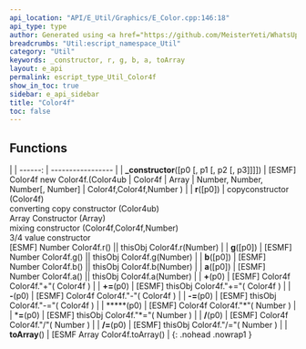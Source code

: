 ```yaml
---
api_location: "API/E_Util/Graphics/E_Color.cpp:146:18"
api_type: type
author: Generated using <a href="https://github.com/MeisterYeti/WhatsUpDoc">WhatsUpDoc</a>
breadcrumbs: "Util:escript_namespace_Util"
category: "Util"
keywords: _constructor, r, g, b, a, toArray
layout: e_api
permalink: escript_type_Util_Color4f
show_in_toc: true
sidebar: e_api_sidebar
title: "Color4f"
toc: false
---
```


## Functions

|
| ------: | ----------------- |
| **_constructor**([p0 [, p1 [, p2 [, p3]]]]) | [ESMF] Color4f new Color4f.(Color4ub \| Color4f \| Array \| Number, Number, Number[, Number] \| Color4f,Color4f,Number ) |
| **r**([p0]) | copyconstructor (Color4f)<br/>converting copy constructor (Color4ub)<br/>Array Constructor (Array)<br/>mixing constructor (Color4f,Color4f,Number)<br/>3/4 value constructor<br/>[ESMF] Number Color4f.r() \|\| thisObj Color4f.r(Number) |
| **g**([p0]) | [ESMF] Number Color4f.g() \|\| thisObj Color4f.g(Number) |
| **b**([p0]) | [ESMF] Number Color4f.b() \|\| thisObj Color4f.b(Number) |
| **a**([p0]) | [ESMF] Number Color4f.a() \|\| thisObj Color4f.a(Number) |
| **+**(p0) | [ESMF] Color4f Color4f.&quot;+&quot;( Color4f ) |
| **+=**(p0) | [ESMF] thisObj Color4f.&quot;+=&quot;( Color4f ) |
| **-**(p0) | [ESMF] Color4f Color4f.&quot;-&quot;( Color4f ) |
| **-=**(p0) | [ESMF] thisObj Color4f.&quot;-=&quot;( Color4f ) |
| *****(p0) | [ESMF] Color4f Color4f.&quot;\*&quot;( Number ) |
| ***=**(p0) | [ESMF] thisObj Color4f.&quot;\*=&quot;( Number ) |
| **/**(p0) | [ESMF] Color4f Color4f.&quot;/&quot;( Number ) |
| **/=**(p0) | [ESMF] thisObj Color4f.&quot;/=&quot;( Number ) |
| **toArray**() | [ESMF Array Color4f.toArray() |
{: .nohead .nowrap1 }
